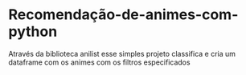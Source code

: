 # Recomendação-de-animes-com-python
Através da biblioteca anilist esse simples projeto classifica e cria um dataframe com os animes com os filtros especificados
